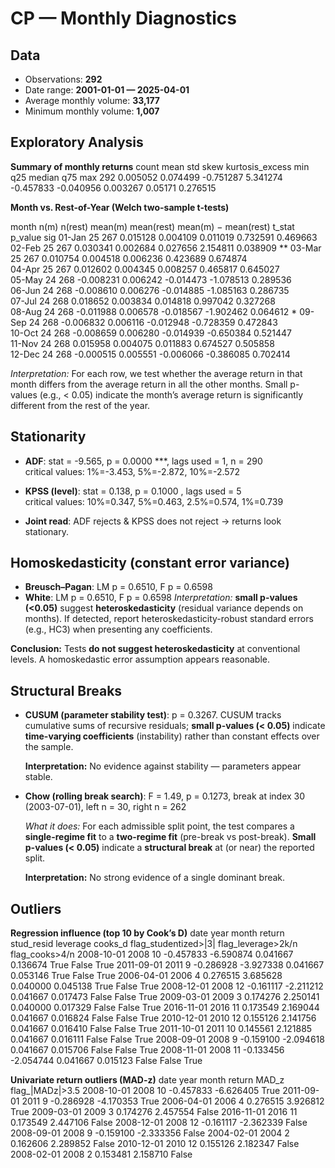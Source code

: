 # CP — Monthly Diagnostics

## Data

- Observations: **292**  
- Date range: **2001-01-01 — 2025-04-01**
- Average monthly volume: **33,177**  
- Minimum monthly volume: **1,007**


## Exploratory Analysis

**Summary of monthly returns**
 count     mean      std      skew  kurtosis_excess       min       q25   median     q75      max
   292 0.005052 0.074499 -0.751287         5.341274 -0.457833 -0.040956 0.003267 0.05171 0.276515


**Month vs. Rest-of-Year (Welch two-sample t-tests)**

 month  n(m)  n(rest)   mean(m)  mean(rest)  mean(m) − mean(rest)    t_stat  p_value sig
01-Jan    25      267  0.015128    0.004109              0.011019  0.732591 0.469663    
02-Feb    25      267  0.030341    0.002684              0.027656  2.154811 0.038909  **
03-Mar    25      267  0.010754    0.004518              0.006236  0.423689 0.674874    
04-Apr    25      267  0.012602    0.004345              0.008257  0.465817 0.645027    
05-May    24      268 -0.008231    0.006242             -0.014473 -1.078513 0.289536    
06-Jun    24      268 -0.008610    0.006276             -0.014885 -1.085163 0.286735    
07-Jul    24      268  0.018652    0.003834              0.014818  0.997042 0.327268    
08-Aug    24      268 -0.011988    0.006578             -0.018567 -1.902462 0.064612   *
09-Sep    24      268 -0.006832    0.006116             -0.012948 -0.728359 0.472843    
10-Oct    24      268 -0.008659    0.006280             -0.014939 -0.650384 0.521447    
11-Nov    24      268  0.015958    0.004075              0.011883  0.674527 0.505858    
12-Dec    24      268 -0.000515    0.005551             -0.006066 -0.386085 0.702414    

_Interpretation:_ For each row, we test whether the average return in that month differs from the average return in all the other months. Small p-values (e.g., < 0.05) indicate the month’s average return is significantly different from the rest of the year.


## Stationarity

- **ADF**: stat = -9.565, p = 0.0000 ***, lags used = 1, n = 290  
  critical values: 1%=-3.453, 5%=-2.872, 10%=-2.572

- **KPSS (level)**: stat = 0.138, p = 0.1000 , lags used = 5  
  critical values: 10%=0.347, 5%=0.463, 2.5%=0.574, 1%=0.739

- **Joint read**: ADF rejects & KPSS does not reject → returns look stationary.


## Homoskedasticity (constant error variance)

- **Breusch–Pagan**: LM p = 0.6510, F p = 0.6598  
- **White**: LM p = 0.6510, F p = 0.6598
  *Interpretation:* **small p-values (<0.05)** suggest **heteroskedasticity** (residual variance depends on months). If detected, report heteroskedasticity-robust standard errors (e.g., HC3) when presenting any coefficients.

**Conclusion:** Tests **do not suggest heteroskedasticity** at conventional levels. A homoskedastic error assumption appears reasonable.


## Structural Breaks

- **CUSUM (parameter stability test)**: p = 0.3267. CUSUM tracks cumulative sums of recursive residuals; **small p-values (< 0.05)** indicate **time-varying coefficients** (instability) rather than constant effects over the sample.

  **Interpretation:** No evidence against stability — parameters appear stable.

- **Chow (rolling break search)**: F = 1.49, p = 0.1273, break at index 30 (2003-07-01), left n = 30, right n = 262

  *What it does:* For each admissible split point, the test compares a **single-regime fit** to a **two-regime fit** (pre-break vs post-break). **Small p-values (< 0.05)** indicate a **structural break** at (or near) the reported split.

  **Interpretation:** No strong evidence of a single dominant break.


## Outliers

**Regression influence (top 10 by Cook’s D)**
      date  year  month    return  stud_resid  leverage  cooks_d  flag_studentized>|3|  flag_leverage>2k/n  flag_cooks>4/n
2008-10-01  2008     10 -0.457833   -6.590874  0.041667 0.136674                  True               False            True
2011-09-01  2011      9 -0.286928   -3.927338  0.041667 0.053146                  True               False            True
2006-04-01  2006      4  0.276515    3.685628  0.040000 0.045138                  True               False            True
2008-12-01  2008     12 -0.161117   -2.211212  0.041667 0.017473                 False               False            True
2009-03-01  2009      3  0.174276    2.250141  0.040000 0.017329                 False               False            True
2016-11-01  2016     11  0.173549    2.169044  0.041667 0.016824                 False               False            True
2010-12-01  2010     12  0.155126    2.141756  0.041667 0.016410                 False               False            True
2011-10-01  2011     10  0.145561    2.121885  0.041667 0.016111                 False               False            True
2008-09-01  2008      9 -0.159100   -2.094618  0.041667 0.015706                 False               False            True
2008-11-01  2008     11 -0.133456   -2.054744  0.041667 0.015123                 False               False            True


**Univariate return outliers (MAD-z)**
      date  year  month    return     MAD_z  flag_|MADz|>3.5
2008-10-01  2008     10 -0.457833 -6.626405             True
2011-09-01  2011      9 -0.286928 -4.170353             True
2006-04-01  2006      4  0.276515  3.926812             True
2009-03-01  2009      3  0.174276  2.457554            False
2016-11-01  2016     11  0.173549  2.447106            False
2008-12-01  2008     12 -0.161117 -2.362339            False
2008-09-01  2008      9 -0.159100 -2.333356            False
2004-02-01  2004      2  0.162606  2.289852            False
2010-12-01  2010     12  0.155126  2.182347            False
2008-02-01  2008      2  0.153481  2.158710            False
